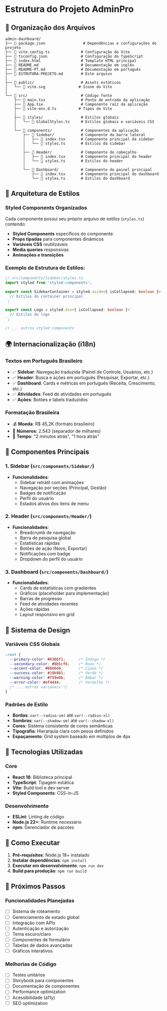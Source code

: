 # Estrutura do Projeto AdminPro

## 📁 Organização dos Arquivos

```
admin-dashboard/
├── 📄 package.json                 # Dependências e configurações do projeto
├── 📄 vite.config.ts              # Configuração do Vite
├── 📄 tsconfig.json               # Configuração do TypeScript
├── 📄 index.html                  # Template HTML principal
├── 📄 README.md                   # Documentação em inglês
├── 📄 README-PT.md                # Documentação em português
├── 📄 ESTRUTURA-PROJETO.md        # Este arquivo
│
├── 📁 public/                     # Assets estáticos
│   └── 📄 vite.svg               # Ícone do Vite
│
└── 📁 src/                        # Código fonte
    ├── 📄 main.tsx                # Ponto de entrada da aplicação
    ├── 📄 App.tsx                 # Componente raiz da aplicação
    ├── 📄 vite-env.d.ts          # Tipos do Vite
    │
    ├── 📁 styles/                 # Estilos globais
    │   └── 📄 GlobalStyles.ts     # Estilos globais e variáveis CSS
    │
    └── 📁 components/             # Componentes da aplicação
        ├── 📁 Sidebar/            # Componente da barra lateral
        │   ├── 📄 index.tsx       # Componente principal da sidebar
        │   └── 📄 styles.ts       # Estilos da sidebar
        │
        ├── 📁 Header/             # Componente do cabeçalho
        │   ├── 📄 index.tsx       # Componente principal do header
        │   └── 📄 styles.ts       # Estilos do header
        │
        └── 📁 Dashboard/          # Componente do painel principal
            ├── 📄 index.tsx       # Componente principal do dashboard
            └── 📄 styles.ts       # Estilos do dashboard
```

## 🎨 Arquitetura de Estilos

### Styled Components Organizados
Cada componente possui seu próprio arquivo de estilos (`styles.ts`) contendo:

- **Styled Components** específicos do componente
- **Props tipadas** para componentes dinâmicos
- **Variáveis CSS** reutilizáveis
- **Media queries** responsivas
- **Animações e transições**

### Exemplo de Estrutura de Estilos:
```typescript
// src/components/Sidebar/styles.ts
import styled from 'styled-components';

export const SidebarContainer = styled.aside<{ isCollapsed: boolean }>`
  // Estilos do container principal
`;

export const Logo = styled.div<{ isCollapsed: boolean }>`
  // Estilos do logo
`;

// ... outros styled components
```

## 🌍 Internacionalização (i18n)

### Textos em Português Brasileiro
- ✅ **Sidebar**: Navegação traduzida (Painel de Controle, Usuários, etc.)
- ✅ **Header**: Busca e ações em português (Pesquisar, Exportar, etc.)
- ✅ **Dashboard**: Cards e métricas em português (Receita, Crescimento, etc.)
- ✅ **Atividades**: Feed de atividades em português
- ✅ **Ações**: Botões e labels traduzidos

### Formatação Brasileira
- 💰 **Moeda**: R$ 45,2K (formato brasileiro)
- 🔢 **Números**: 2.543 (separador de milhares)
- 📅 **Tempo**: "2 minutos atrás", "1 hora atrás"

## 🎯 Componentes Principais

### 1. Sidebar (`src/components/Sidebar/`)
- **Funcionalidades**:
  - Sidebar retrátil com animações
  - Navegação por seções (Principal, Gestão)
  - Badges de notificação
  - Perfil do usuário
  - Estados ativos dos itens de menu

### 2. Header (`src/components/Header/`)
- **Funcionalidades**:
  - Breadcrumb de navegação
  - Barra de pesquisa global
  - Estatísticas rápidas
  - Botões de ação (Novo, Exportar)
  - Notificações com badge
  - Dropdown do perfil do usuário

### 3. Dashboard (`src/components/Dashboard/`)
- **Funcionalidades**:
  - Cards de estatísticas com gradientes
  - Gráficos (placeholder para implementação)
  - Barras de progresso
  - Feed de atividades recentes
  - Ações rápidas
  - Layout responsivo em grid

## 🎨 Sistema de Design

### Variáveis CSS Globais
```css
:root {
  --primary-color: #6366f1;      /* Índigo */
  --secondary-color: #8b5cf6;    /* Roxo */
  --accent-color: #06b6d4;       /* Ciano */
  --success-color: #10b981;      /* Verde */
  --warning-color: #f59e0b;      /* Âmbar */
  --error-color: #ef4444;        /* Vermelho */
  /* ... outras variáveis */
}
```

### Padrões de Estilo
- **Bordas**: `var(--radius-sm)` até `var(--radius-xl)`
- **Sombras**: `var(--shadow-sm)` até `var(--shadow-xl)`
- **Cores**: Sistema consistente de cores semânticas
- **Tipografia**: Hierarquia clara com pesos definidos
- **Espaçamento**: Grid system baseado em múltiplos de 4px

## 🔧 Tecnologias Utilizadas

### Core
- **React 18**: Biblioteca principal
- **TypeScript**: Tipagem estática
- **Vite**: Build tool e dev server
- **Styled Components**: CSS-in-JS

### Desenvolvimento
- **ESLint**: Linting de código
- **Node.js 22+**: Runtime necessário
- **npm**: Gerenciador de pacotes

## 🚀 Como Executar

1. **Pré-requisitos**: Node.js 18+ instalado
2. **Instalar dependências**: `npm install`
3. **Executar em desenvolvimento**: `npm run dev`
4. **Build para produção**: `npm run build`

## 📝 Próximos Passos

### Funcionalidades Planejadas
- [ ] Sistema de roteamento
- [ ] Gerenciamento de estado global
- [ ] Integração com APIs
- [ ] Autenticação e autorização
- [ ] Tema escuro/claro
- [ ] Componentes de formulário
- [ ] Tabelas de dados avançadas
- [ ] Gráficos interativos

### Melhorias de Código
- [ ] Testes unitários
- [ ] Storybook para componentes
- [ ] Documentação de componentes
- [ ] Performance optimization
- [ ] Acessibilidade (a11y)
- [ ] SEO optimization
